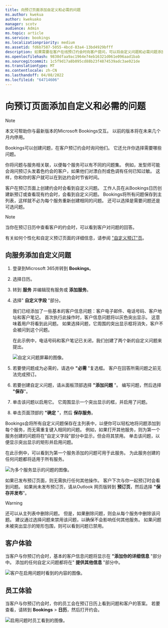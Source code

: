 ```yaml
---
title: 向预订页面添加自定义和必需的问题
ms.author: kwekua
author: kwekuako
manager: scotv
audience: Admin
ms.topic: article
ms.service: bookings
ms.localizationpriority: medium
ms.assetid: fd6b7587-5055-4bcd-83a4-13bd4929bfff
description: 如果需要在客户在线预订约会时向客户提问，可以将自定义问题和必需问题添加到预订页面。
ms.openlocfilehash: 9830dfaa9ac1964e74eb16321d061e096aad1bab
ms.sourcegitcommit: 1c5f9d17a8b095cd88b23f4874539adc3ae021de
ms.translationtype: MT
ms.contentlocale: zh-CN
ms.lasthandoff: 04/08/2022
ms.locfileid: "64714606"
---
```

# <a name="add-custom-and-required-questions-to-the-booking-page"></a>向预订页面添加自定义和必需的问题

> [!NOTE]
> 本文可帮助你与最新版本的Microsoft Bookings交互。 以前的版本将在未来几个月内停用。

Bookings可以创建问题，在客户预订约会时询问他们。 它还允许你选择需要哪些问题。

你将问题与服务相关联，以便每个服务可以有不同的问题集。 例如，发型师可能会询问预订头发着色约会的客户，如果他们对漂白剂或色调有任何已知过敏。 这样，你和你的客户就可以在到达约会时节省时间。

客户在预订页面上创建约会时会看到自定义问题。 工作人员在从Bookings日历创建新预订或查看现有约会时，会看到自定义问题。 Bookings将所有问题保存到主列表，这样就不必为每个服务重新创建相同的问题。 还可以选择是需要问题还是可选问题。

> [!NOTE]
> 当你在预订日历中查看客户的约会时，可以看到客户对问题的回答。

有关如何个性化和自定义预订页面的详细信息，请参阅 ["自定义预订"页](customize-booking-page.md)。

## <a name="add-custom-questions-to-your-services"></a>向服务添加自定义问题

1. 登录到Microsoft 365并转到 **Bookings**。

1. 选择日历。

1. 转到 **服务** 并编辑现有服务或 **添加服务**。

1. 选择" **自定义字段** "部分。

   我们已经添加了一些基本的客户信息问题：客户电子邮件、电话号码、客户地址和客户笔记。 首次执行此操作时，客户信息问题将以灰色突出显示。 这意味着用户将看到此问题。 如果选择问题，它周围的突出显示框将消失，客户不会被问到这个问题。

   在此示例中，电话号码和客户笔记已关闭，我们创建了两个新的自定义问题来提出。

   ![自定义问题屏幕的图像。](../media/bookings-questions-custom-fields.png)

1. 若要使问题成为必需的，请选中 **"必需** "复选框。 客户在回答所需问题之前无法完成预订。

1. 若要创建自定义问题，请从面板顶部选择 **"添加问题** "。 编写问题，然后选择 **"保存**"。

1. 单击该问题以启用它。 它周围显示一个突出显示的框，并启用了问题。

1. 单击页面顶部的 **"确定** "，然后 **保存服务**。

Bookings会将所有自定义问题保存在主列表中，以便你可以轻松地将问题添加到每个服务，而无需重复键入相同的问题。 例如，如果打开其他服务，则为第一个服务创建的问题将在"自定义字段"部分中显示，但会将其禁用。 单击该问题，以便显示突出显示的矩形并启用问题。

在此示例中，可以看到为第一个服务添加的问题可用于此服务。 为此服务创建的任何问题都将适用于所有服务。

   ![为多个服务显示的问题的图像。](../media/bookings-questions-services.png)

如果已发布预订页面，则无需执行任何其他操作。 客户下次与你一起预订时会看到问题。 如果尚未发布预订页，请从Outlook 网页版转到 **预订页**，然后选择 **"保存并发布**"。

> [!WARNING]
> 还可以从主列表中删除问题。 但是，如果删除问题，则会从每个服务中删除该问题。 建议通过选择问题来禁用该问题，以确保不会影响任何其他服务。 如果问题未被突出显示的矩形包围，则可以看到问题已禁用。

## <a name="customer-experience"></a>客户体验

当客户与你预订约会时，基本的客户信息问题将显示在 **"添加你的详细信息** "部分中。 添加的任何自定义问题都将在" **提供其他信息** "部分中。

![客户在启用问题时看到的内容的图像。](../media/bookings-questions-customer.png)

## <a name="staff-experience"></a>员工体验

当客户与你预订约会时，你的员工会在预订日历上看到问题和客户的答案。 若要查看，请转到 **Bookings** \> **日历**，然后打开约会。

![启用问题时员工看到的图像。](../media/bookings-questions-staff.png)
